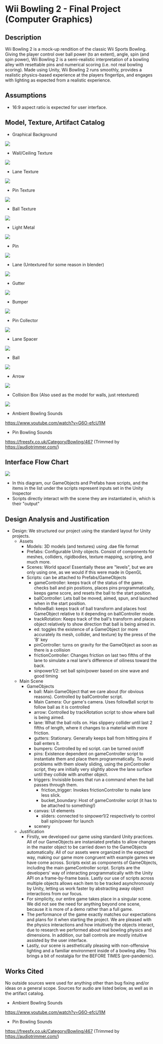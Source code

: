 # Wii Bowling 2 - Final Project (Computer Graphics)

## Description
Wii Bowling 2 is a mock-up rendition of the classic Wii Sports Bowling. Giving the player control over ball power (to an extent), angle, spin (and spin power), Wii Bowling 2 is a semi-realistic interpretation of a bowling alley with resettable pins and numerical scoring (i.e. not real bowling scoring). 
Made using Unity, Wii Bowling 2 runs smoothly, provides a realistic physics-based experience at the players fingertips, and engages with lighting as expected from a realistic experience.

## Assumptions
- 16:9 aspect ratio is expected for user interface.

## Model, Texture, Artifact Catalog

- Graphical Background

![](./bin/media/backdrop.png)

- Wall/Ceiling Texture

![](bin/media/sidewall.jpg)

- Lane Texture

![](bin/media/purty_wood.png)

- Pin Texture

![](bin/media/pintex.png)

- Ball Texture

![](bin/media/maxresdefault.jpg)

- Light Metal

![](bin/media/brushedBumper.jpg)

- Pin

![](bin/media/PinBlender.jpg)

- Lane (Untextured for some reason in blender)

![](bin/media/LaneNoTexBlender.jpg)

- Gutter

![](bin/media/GutterBlender.jpg)

- Bumper

![](bin/media/BumperBlender.jpg)

- Pin Collector

![](bin/media/PinBucketBlender.jpg)

- Lane Spacer

![](bin/media/SpacerBlender.jpg)

- Ball

![](bin/media/BallBlender.jpg)

- Arrow

![](bin/media/ArrowBlender.jpg)

- Collision Box (Also used as the model for walls, just retextured)

![](bin/media/CollisionBox.jpg)

- Ambient Bowling Sounds

https://www.youtube.com/watch?v=G6O-efcU1lM

- Pin Bowling Sounds

https://freesfx.co.uk/Category/Bowling/467 (Trimmed by https://audiotrimmer.com/)

## Interface Flow Chart

![](bin/media/wii_bowling_diagram.png)
- In this diagram, our GameObjects and Prefabs have scripts, and the items in the list under the scripts represent inputs set in the Unity Inspector
- Scripts directly interact with the scene they are instantiated in, which is their "output"

## Design Analysis and Justification

- Design: We structured our project using the standard layout for Unity projects.
    - Assets
        - Models: 3D models (and textures) using .dae file format
        - Prefabs: Configurable Unity objects. Consist of components for meshes, colliders, rigidbodies, texture mapping, scripting, and much more.
        - Scenes: World space! Essentially these are "levels", but we are only using one, as we would if this were made in OpenGL
        - Scripts: can be attached to Prefabs/GameObjects
            - gameController: keeps track of the status of the game. checks ball and pin positions, places pins programmatically, keeps game score, and resets the ball to the start position.
            - ballController: Lets ball be moved, aimed, spun, and launched when in the start position.
            - followBall: keeps track of ball transform and places host GameObject relative to it depending on ballController mode.
            - trackRotation: Keeps track of the ball's transform and places object relatively to show direction that ball is being aimed in.
            - ed: toggles the existence of a GameObject (or more accurately its mesh, collider, and texture) by the press of the 'B' key
            - pinController: turns on gravity for the GameObject as soon as there is a collision
            - frictionController: Changes friction on last two fifths of the lane to simulate a real lane's difference of oiliness toward the back.
            - sinpower1/2: set ball spin/power based on sine wave and good timing
    - Main Scene
        - GameObjects
            - ball: Main GameObject that we care about (for obvious reasons). Controlled by ballController script.
            - Main Camera: Our game's camera. Uses followBall script to follow ball as it is controlled
            - arrow: Controlled by trackRotation script to show where ball is being aimed.
            - lane: What the ball rolls on. Has slippery collider until last 2 fifths of length, where it changes to a material with more friction.
            - gutters: Stationary. Generally keeps ball from hitting pins if ball enters it.
            - bumpers: Controlled by ed script. can be turned on/off
            - pins: Existence dependent on gameController script to instantiate them and place them programmatically. To avoid problems with them slowly sliding, using the pinController script, they are initially very slightly above the lane surface until they collide with another object.
            - triggers: Invisisble boxes that run a command when the ball passes through them.
                - friction_trigger: Invokes frictionController to make lane less slick.
                - bucket_boundary: Host of gameController script (it has to be attached to something!)
            - canvas: UI elements
                - sliders: connected to sinpower1/2 respectively to control ball spin/power for launch
            - scenery
    - Justification
        - Firstly, we developed our game using standard Unity practices. All of our GameObjects are instaniated prefabs to allow changes in the master object to be carried down to the GameObjects automatically. All of our assets were organized in the expected way, making our game more congruent with example games we have come across. Scripts exist as components of GameObjects, including the main gameController script. Scripts are the developers' way of interacting programmatically with the Unity API on a frame-by-frame basis. Lastly our use of scripts across multiple objects allows each item to be tracked asynchronously by Unity, letting us work faster by abstracting away object interactions from our focus.
        - For simplicity, our entire game takes place in a singular scene. We did not see the need for anything beyond one scene, because it is more of a demo rather than a full game. 
        - The performance of the game exactly matches our expectations and plans for it when starting the project. We are pleased with the physics interactions and how intuitively the objects interact, due to research we performed about real bowling physics and dimensions. In addition, our ball controls are mostly intuitive assisted by the user interface.
        - Lastly, our scene is aesthetically pleasing with non-offensive lighting and a familiar environment inside of a bowling alley. This brings a bit of nostalgia for the BEFORE TIMES (pre-pandemic).

            

## Works Cited
No outside sources were used for anything other than bug fixing and/or ideas on a general scope. Sources for audio are listed below, as well as in the artifact catalog.

- Ambient Bowling Sounds

https://www.youtube.com/watch?v=G6O-efcU1lM

- Pin Bowling Sounds

https://freesfx.co.uk/Category/Bowling/467 (Trimmed by https://audiotrimmer.com/)
